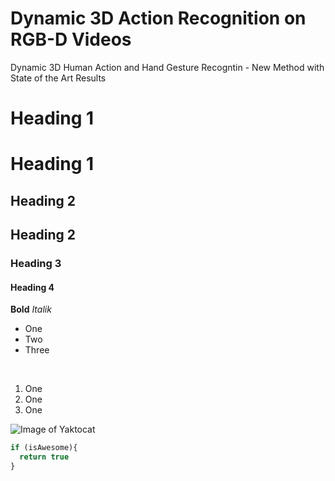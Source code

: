 # Dynamic 3D Action Recognition on RGB-D Videos
Dynamic 3D Human Action and Hand Gesture Recogntin - New Method with State of the Art Results

# Heading 1
Heading 1
=========
## Heading 2
Heading 2
---------
### Heading 3
#### Heading 4
**Bold**
*Italik*
<br />

* One
* Two
* Three

<br />

1. One
1. One
1. One

![Image of Yaktocat](https://octodex.github.com/images/yaktocat.png)

```javascript
if (isAwesome){
  return true
}
```
